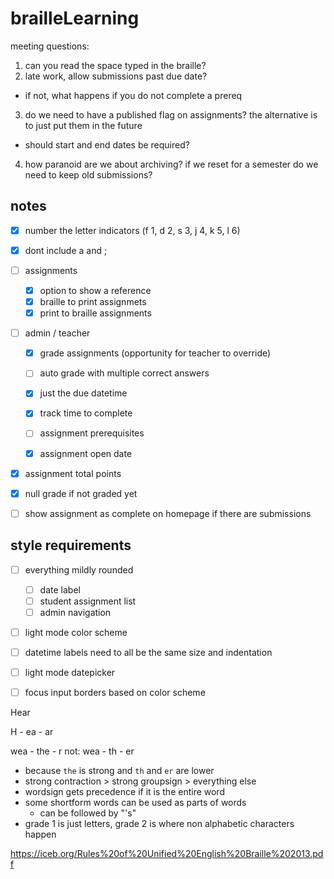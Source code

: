 # brailleLearning

meeting questions: 
1. can you read the space typed in the braille?
2. late work, allow submissions past due date?
  - if not, what happens if you do not complete a prereq  
3. do we need to have a published flag on assignments? the alternative is to just put them in the future
  - should start and end dates be required?
4. how paranoid are we about archiving? if we reset for a semester do we need to keep old submissions?

## notes

- [x] number the letter indicators (f 1, d 2, s 3, j 4, k 5, l 6)
- [x] dont include a and ;
- [ ] assignments
  - [x] option to show a reference
  <!-- - [ ] option to hide text live feed (always hidden for now) -->
  - [x] braille to print assignmets
  - [x] print to braille assignments
- [ ] admin / teacher
  - [x] grade assignments (opportunity for teacher to override)
  - [ ] auto grade with multiple correct answers
  - [x] just the due datetime
  - [x] track time to complete
  - [ ] assignment prerequisites
  - [x] assignment open date


- [x] assignment total points
- [x] null grade if not graded yet
- [ ] show assignment as complete on homepage if there are submissions



## style requirements

- [ ] everything mildly rounded
  - [ ] date label
  - [ ] student assignment list
  - [ ] admin navigation

- [ ] light mode color scheme
- [ ] datetime labels need to all be the same size and indentation
- [ ] light mode datepicker
- [ ] focus input borders based on color scheme


Hear

H - ea - ar


wea - the - r
not: wea - th - er
- because `the` is strong and `th` and `er` are lower
- strong contraction > strong groupsign > everything else
- wordsign gets precedence if it is the entire word
- some shortform words can be used as parts of words
  - can be followed by "'s"
- grade 1 is just letters, grade 2 is where non alphabetic characters happen

https://iceb.org/Rules%20of%20Unified%20English%20Braille%202013.pdf